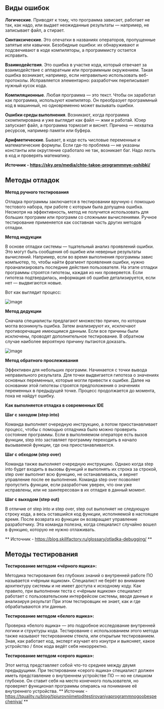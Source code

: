 ## Виды ошибок

**Логические**. Приводят к тому, что программа зависает, работает не так, как надо, или выдает неожиданные результаты — например, не записывает файл, а стирает.

**Синтаксические**. Это опечатки в названиях операторов, пропущенные запятые или кавычки. Безобидные ошибки: их обнаруживают и подсвечивают в коде компиляторы, а программисту остается исправить.

**Взаимодействия**. Это ошибка в участке кода, который отвечает за взаимодействие с аппаратным или программным окружением. Такая ошибка возникает, например, если неправильно использовать веб-протоколы. Исправляется элементарно: разработчик переписывает нужный кусок кода.

**Компиляционные**. Любая программа — это текст. Чтобы он заработал как программа, используют компилятор. Он преобразует программный код в машинный, но одновременно может вызывать ошибки.

**Ошибки среды выполнения**. Возникают, когда программа скомпилирована и уже выглядит как файл — жми и работай. Юзер запускает файл, а программа тормозит и виснет. Причина — нехватка ресурсов, например памяти или буфера.

**Арифметические**. Бывает, в коде есть числовые переменные и математические формулы. Если где-то проблема — не указаны константы или округление сработало не так, возникает баг. Надо лезть в код и проверять математику.

**Источник - https://sky.pro/media/chto-takoe-programmnye-oshibki/**
## Методы отладок 

**Метод ручного тестирования**

Отладка программы заключается в тестировании вручную с помощью тестового набора, при работе с которым была допущена ошибка. Несмотря на эффективность, метод не получится использовать для больших программ или программ со сложными вычислениями. Ручное тестирование применяется как составная часть других методов отладки.

**Метод индукции**

В основе отладки системы — тщательный анализ проявлений ошибки. Это могут быть сообщения об ошибке или неверные результаты вычислений. Например, если во время выполнения программы завис компьютер, то, чтобы найти фрагмент проявления ошибки, нужно проанализировать последние действия пользователя. На этапе отладки программы строятся гипотезы, каждая из них проверяется. Если гипотеза подтвердилась, информация об ошибке детализируется, если нет — выдвигаются новые.

Вот как выглядит процесс:

![image](https://github.com/user-attachments/assets/d1895685-99c6-4ce6-a1e1-dc3dce278dc9)

**Метод дедукции**

Сначала специалисты предлагают множество причин, по которым могла возникнуть ошибка. Затем анализируют их, исключают противоречащие имеющимся данным. Если все причины были исключены, проводят дополнительное тестирование. В обратном случае наиболее вероятную причину пытаются доказать.

![image](https://github.com/user-attachments/assets/da68ce6f-c972-4b46-b9fe-7ea87151fc8d)

**Метод обратного прослеживания**

Эффективен для небольших программ. Начинается с точки вывода неправильного результата. Для точки выдвигается гипотеза о значениях основных переменных, которые могли привести к ошибке. Далее на основании этой гипотезы строятся предположения о значениях переменных в предыдущей точке. Процесс продолжается до момента, пока не найдут ошибку.

**Как выполняется отладка в современных IDE**

**Шаг с заходом (step into)**

Команда выполняет очередную инструкцию, а потом приостанавливает процесс, чтобы с помощью отладчика было можно проверить состояние программы. Если в выполняемом операторе есть вызов функции, step into заставляет программу переходить в начало вызываемой функции, где она приостанавливается.

**Шаг с обходом (step over)**

Команда также выполняет очередную инструкцию. Однако когда step into будет входить в вызовы функций и выполнять их строка за строкой, step over выполнит всю функцию, не останавливаясь, и вернет управление после ее выполнения. Команда step over позволяет пропустить функции, если разработчик уверен, что они уже исправлены, или не заинтересован в их отладке в данный момент.

**Шаг с выходом (step out)**

В отличие от step into и step over, step out выполняет не следующую строку кода, а весь оставшийся код функции, исполняемой в настоящее время. После возврата из функции он возвращает управление разработчику. Эта команда полезна, когда специалист случайно вошел в функцию, которую не нужно отлаживать.

** Источник - https://blog.skillfactory.ru/glossary/otladka-debugging/ **
## Методы тестирования 

**Тестирование методом «чёрного ящика»:**

Методика тестирования без глубоких знаний о внутренней работе ПО называется «чёрным ящиком». Специалист не берёт во внимание архитектуру системы и не имеет доступа к исходному коду. Как правило, при выполнении теста с «чёрным ящиком» специалист работает с пользовательским интерфейсом системы, вводя данные и анализируя результат При этом тестировщик не знает, как и где обрабатываются эти данные.

**Тестирование методом «белого ящика»:**

Проверка «белого ящика» — это подробное исследование внутренней логики и структуры кода. Тестирование с использованием этого метода также называют тестированием стекла, или открытым тестированием. Зная, как работает код, эксперт изучает его изнутри и выясняет, какое устройство / блок кода ведёт себя некорректно.

**Тестирование методом «серого ящика»:**

Этот метод представляет собой что-то среднее между двумя предыдущими. При тестировании «серого ящика» специалист должен иметь представление о внутреннем устройстве ПО — но не слишком глубокое. Он ставит себя на место конечного пользователя, но проверяет функционал программы опираясь на понимание её внутреннего устройства.
** Источник - https://tquality.ru/blog/tipiurovniimetoditestirovaniyaprogrammnogoobespecheniya/ **

